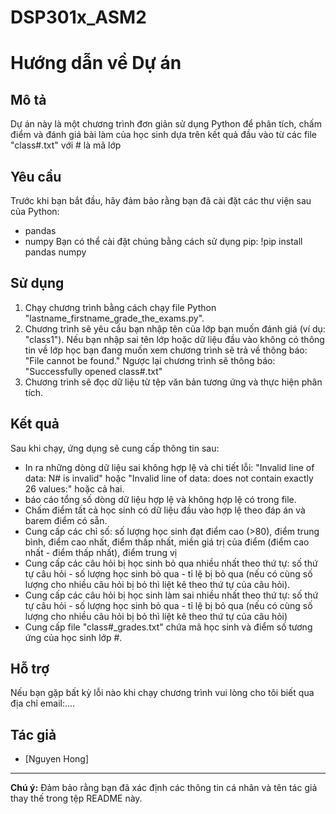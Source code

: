 # DSP301x_ASM2
# Hướng dẫn về Dự án

## Mô tả
Dự án này là một chương trình đơn giản sử dụng Python để phân tích, chấm điểm và đánh giá bài làm của học sinh dựa trên kết quả đầu vào từ các file "class#.txt" với # là mã lớp

## Yêu cầu
Trước khi bạn bắt đầu, hãy đảm bảo rằng bạn đã cài đặt các thư viện sau của Python:
- pandas
- numpy
Bạn có thể cài đặt chúng bằng cách sử dụng pip: !pip install pandas numpy

## Sử dụng
1. Chạy chương trình bằng cách chạy file Python "lastname_firstname_grade_the_exams.py".
2. Chương trình sẽ yêu cầu bạn nhập tên của lớp bạn muốn đánh giá (ví dụ: "class1").
   Nếu bạn nhập sai tên lớp hoặc dữ liệu đầu vào không có thông tin về lớp học bạn đang muốn xem chương trình sẽ trả về thông báo: "File cannot be found."
   Ngược lại chương trình sẽ thông báo: "Successfully opened class#.txt" 
4. Chương trình sẽ đọc dữ liệu từ tệp văn bản tương ứng và thực hiện phân tích.

## Kết quả
Sau khi chạy, ứng dụng sẽ cung cấp thông tin sau:
- In ra những dòng dữ liệu sai không hợp lệ và chi tiết lỗi: "Invalid line of data: N# is invalid" hoặc "Invalid line of data: does not contain exactly 26 values:" hoặc cả hai.
- báo cáo tổng số dòng dữ liệu hợp lệ và không hợp lệ có trong file.
- Chấm điểm tất cả học sinh có dữ liệu đầu vào hợp lệ theo đáp án và barem điểm có sẵn.
- Cung cấp các chỉ số: số lượng học sinh đạt điểm cao (>80), điểm trung bình, điểm cao nhất, điểm thấp nhất, miền giá trị của điểm (điểm cao nhất - điểm thấp nhất), điểm trung vị 
- Cung cấp các câu hỏi bị học sinh bỏ qua nhiều nhất theo thứ tự: số thứ tự câu hỏi - số lượng học sinh bỏ qua -  tỉ lệ bị bỏ qua (nếu có cùng số lượng cho nhiều câu hỏi bị bỏ thì liệt kê theo thứ tự của câu hỏi).
- Cung cấp các câu hỏi bị học sinh làm sai nhiều nhất theo thứ tự: số thứ tự câu hỏi - số lượng học sinh bỏ qua -  tỉ lệ bị bỏ qua (nếu có cùng số lượng cho nhiều câu hỏi bị bỏ thì liệt kê theo thứ tự của câu hỏi)
- Cung cấp file "class#_grades.txt" chứa mã học sinh và điểm số tương ứng của học sinh lớp #.
  
## Hỗ trợ
Nếu bạn gặp bất kỳ lỗi nào khi chạy chương trình vui lòng cho tôi biết qua địa chỉ email:....

## Tác giả
- [Nguyen Hong]

---
**Chú ý:** Đảm bảo rằng bạn đã xác định các thông tin cá nhân và tên tác giả thay thế trong tệp README này.
